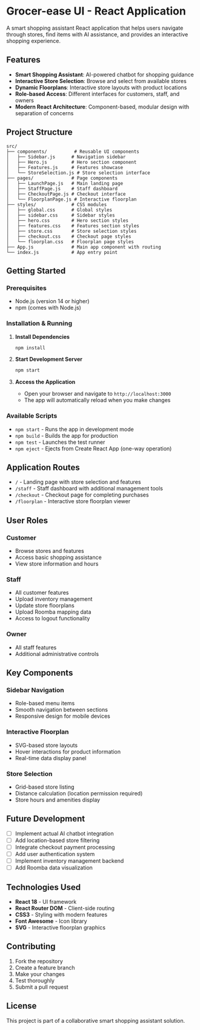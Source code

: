 
# Grocer-ease UI - React Application

A smart shopping assistant React application that helps users navigate through stores, find items with AI assistance, and provides an interactive shopping experience.

## Features

- **Smart Shopping Assistant**: AI-powered chatbot for shopping guidance
- **Interactive Store Selection**: Browse and select from available stores
- **Dynamic Floorplans**: Interactive store layouts with product locations
- **Role-based Access**: Different interfaces for customers, staff, and owners
- **Modern React Architecture**: Component-based, modular design with separation of concerns

## Project Structure

```
src/
├── components/          # Reusable UI components
│   ├── Sidebar.js      # Navigation sidebar
│   ├── Hero.js         # Hero section component
│   ├── Features.js     # Features showcase
│   └── StoreSelection.js # Store selection interface
├── pages/              # Page components
│   ├── LaunchPage.js   # Main landing page
│   ├── StaffPage.js    # Staff dashboard
│   ├── CheckoutPage.js # Checkout interface
│   └── FloorplanPage.js # Interactive floorplan
├── styles/             # CSS modules
│   ├── global.css      # Global styles
│   ├── sidebar.css     # Sidebar styles
│   ├── hero.css        # Hero section styles
│   ├── features.css    # Features section styles
│   ├── store.css       # Store selection styles
│   ├── checkout.css    # Checkout page styles
│   └── floorplan.css   # Floorplan page styles
├── App.js              # Main app component with routing
└── index.js            # App entry point
```

## Getting Started

### Prerequisites

- Node.js (version 14 or higher)
- npm (comes with Node.js)

### Installation & Running

1. **Install Dependencies**
   ```bash
   npm install
   ```

2. **Start Development Server**
   ```bash
   npm start
   ```

3. **Access the Application**
   - Open your browser and navigate to `http://localhost:3000`
   - The app will automatically reload when you make changes

### Available Scripts

- `npm start` - Runs the app in development mode
- `npm build` - Builds the app for production
- `npm test` - Launches the test runner
- `npm eject` - Ejects from Create React App (one-way operation)

## Application Routes

- `/` - Landing page with store selection and features
- `/staff` - Staff dashboard with additional management tools
- `/checkout` - Checkout page for completing purchases
- `/floorplan` - Interactive store floorplan viewer

## User Roles

### Customer
- Browse stores and features
- Access basic shopping assistance
- View store information and hours

### Staff
- All customer features
- Upload inventory management
- Update store floorplans
- Upload Roomba mapping data
- Access to logout functionality

### Owner
- All staff features
- Additional administrative controls

## Key Components

### Sidebar Navigation
- Role-based menu items
- Smooth navigation between sections
- Responsive design for mobile devices

### Interactive Floorplan
- SVG-based store layouts
- Hover interactions for product information
- Real-time data display panel

### Store Selection
- Grid-based store listing
- Distance calculation (location permission required)
- Store hours and amenities display

## Future Development

- [ ] Implement actual AI chatbot integration
- [ ] Add location-based store filtering
- [ ] Integrate checkout payment processing
- [ ] Add user authentication system
- [ ] Implement inventory management backend
- [ ] Add Roomba data visualization

## Technologies Used

- **React 18** - UI framework
- **React Router DOM** - Client-side routing
- **CSS3** - Styling with modern features
- **Font Awesome** - Icon library
- **SVG** - Interactive floorplan graphics

## Contributing

1. Fork the repository
2. Create a feature branch
3. Make your changes
4. Test thoroughly
5. Submit a pull request

## License

This project is part of a collaborative smart shopping assistant solution.
